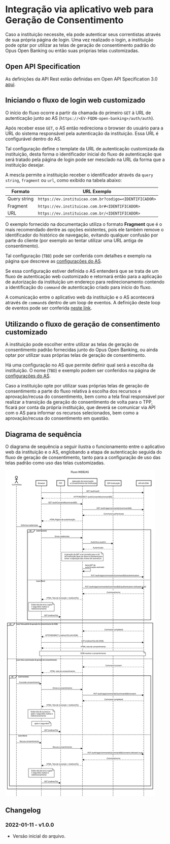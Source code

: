 # Integração via aplicativo web para Geração de Consentimento

Caso a instituição necessite, ela pode autenticar seus correntistas através
de sua própria página de login. Uma vez realizado o login, a instituição pode
optar por utilizar as telas de geração de consentimento padrão do Opus Open
Banking ou então suas próprias telas customizadas.

## Open API Specification

As definições da API Rest estão definidas em Open API Specification 3.0 [aqui](../oas-webapp2as.yaml).

## Iniciando o fluxo de login web customizado

O início do fluxo ocorre a partir da chamada do primeiro `GET` à URL de
autenticação junto ao AS (`https://<EV-FQDN-open-banking>/auth/auth`).

Após receber esse `GET`, o AS então redireciona o browser do usuário para a
URL do sistema responsável pela autenticação da instituição. Essa URL é
configurável dentro do AS.

Tal configuração define o template da URL de autenticação
customizada da instituição, desta forma o identificador inicial
do fluxo de autenticação que será tratado pela página de login pode ser
mesclado na URL da forma que a instituição desejar.

A mescla permite a instituição receber o identificador através da `query string`,
`fragment` ou `url`, como exibido na tabela abaixo:

| Formato      | URL Exemplo                                            |
| ------------ | ------------------------------------------------------ |
| Query string | `https://ev.instituicao.com.br?codigo=<IDENTIFICADOR>` |
| Fragment     | `https://ev.instituicao.com.br#<IDENTIFICADOR>`        |
| URL          | `https://ev.instituicao.com.br/<IDENTIFICADOR>`        |

 O exemplo fornecido na documentação utiliza o formato **Fragment** que é o mais
 recomendado dentre as opções existentes, pois ele também remove o identificador
 do histórico de navegação, evitando qualquer confusão por parte do cliente (por
 exemplo ao tentar utilizar uma URL antiga de consentimento).

Tal configuração (`TBD`) pode ser conferida com detalhes e exemplo na página que
descreve as [configurações do AS](../deploy/oob-authorization-server/readme.md).

Se essa configuração estiver definida o AS entenderá que se trata de um fluxo
de autenticação web customizado e retornará então para a aplicação de
autorização da instituição um endereço para redirecionamento contendo a
identificação do `command` de autenticação criado para início do fluxo.

A comunicação entre o aplicativo web da instituição e o AS acontecerá através
de `command`s dentro de um loop de eventos. A definição deste loop de eventos
pode ser conferida [neste link](../loop-comandos.md).

## Utilizando o fluxo de geração de consentimento customizado

A instituição pode escolher entre utilizar as telas de geração de consentimento
padrão fornecidas junto do Opus Open Banking, ou ainda optar por utilizar suas
próprias telas de geração de consentimento.

Há uma configuração no AS que permite definir qual será a escolha da instituição.
O nome (`TBD`) e exemplo podem ser conferidos na página de
[configurações do AS](../deploy/oob-authorization-server/readme.md).

Caso a instituição opte por utilizar suas próprias telas de geração de consentimento
a parte do fluxo relativa à escolha dos recursos e aprovação/recusa do
consentimento, bem como a tela final responsável por realizar a transição da
geração do consentimento de volta para o TPP, ficará por conta da própria
instituição, que deverá se comunicar via API com o AS para informar os recursos
selecionados, bem como a aprovação/recusa do consentimento em questão.

## Diagrama de sequência

O diagrama de sequência a seguir ilustra o funcionamento entre o aplicativo web da
instituição e o AS, englobando a etapa de autenticação seguida do fluxo de geração
de consentimento, tanto para a configuração de uso das telas padrão como uso das
telas customizadas.

![Diagrama de sequência](images/sequencia-web2as.svg)

## Changelog

### 2022-01-11 - v1.0.0

- Versão inicial do arquivo.

